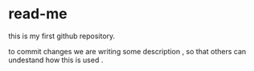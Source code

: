 # read-me
this is my first github repository.

to commit changes we are writing some description , so that others can undestand how this is used .
